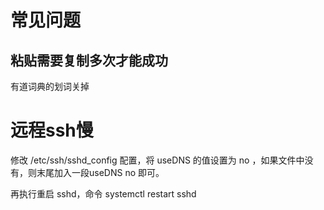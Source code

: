 # 常见问题

## 粘贴需要复制多次才能成功

有道词典的划词关掉



# 远程ssh慢

修改 /etc/ssh/sshd_config 配置，将 useDNS 的值设置为 no ，如果文件中没有，则末尾加入一段useDNS no 即可。

再执行重启 sshd，命令 systemctl restart sshd